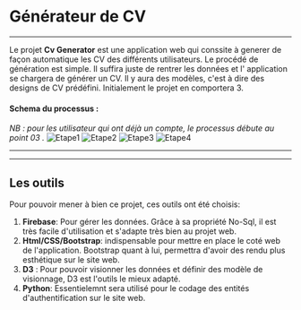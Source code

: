 # Générateur de CV
***
Le projet **Cv Generator** est une application web qui conssite à generer de façon automatique les CV des différents utilisateurs. Le procédé de génération est simple. Il suffira juste de rentrer les données et l' application  se chargera de générer un CV. Il y aura des modèles, c'est à dire des designs de CV prédéfini. Initialement le projet en comportera 3.

#### Schema du processus :
_NB : pour les utilisateur qui ont déjà un compte, le processus débute au point 03 ._
![Etape1](https://github.com/josephine25/images/blob/main/images/Cr%C3%A9ation%20de%20compte.png)
![Etape2](https://github.com/josephine25/images/blob/main/images/Cr%C3%A9ation%20de%20compte%20(1).png)
![Etape3](https://github.com/josephine25/images/blob/main/images/Cr%C3%A9ation%20de%20compte%20(2).png)
![Etape4](https://github.com/josephine25/images/blob/main/images/Cr%C3%A9ation%20de%20compte%20(3).png)

---
---
## Les outils 
Pour pouvoir mener à bien ce projet, ces outils ont été choisis:
1. **Firebase**: Pour gérer les données. Grâce à sa propriété No-Sql, il est très facile d'utilisation et s'adapte très bien au projet web.
2. **Html/CSS/Bootstrap**: indispensable pour mettre en place le coté web de l'application. Bootstrap quant à lui,  permettra d'avoir des rendu plus esthétique sur le site web.
3. **D3** : Pour pouvoir visionner les données et définir des modèle de visionnage, D3 est  l'outils le mieux adapté.
4. **Python**: Essentielemnt sera utilisé pour le codage des entités  d'authentification sur le site web.
